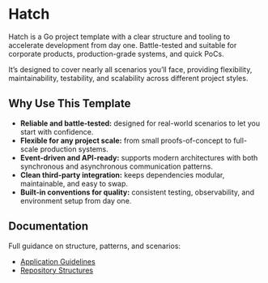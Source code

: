 # Hatch

Hatch is a Go project template with a clear structure and tooling to accelerate development from day one. Battle-tested and suitable for corporate products, production-grade systems, and quick PoCs.  

It’s designed to cover nearly all scenarios you’ll face, providing flexibility, maintainability, testability, and scalability across different project styles.  

## Why Use This Template

- **Reliable and battle-tested:** designed for real-world scenarios to let you start with confidence.  
- **Flexible for any project scale:** from small proofs-of-concept to full-scale production systems.  
- **Event-driven and API-ready:** supports modern architectures with both synchronous and asynchronous communication patterns.  
- **Clean third-party integration:** keeps dependencies modular, maintainable, and easy to swap.  
- **Built-in conventions for quality:** consistent testing, observability, and environment setup from day one.  

## Documentation

Full guidance on structure, patterns, and scenarios:  

- [Application Guidelines](app/docs/guidelines.md)  
- [Repository Structures](docs/structure.md)  
